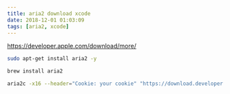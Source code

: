 ```yaml
---
title: aria2 download xcode
date: 2018-12-01 01:03:09
tags: [aria2, xcode]
---
```


<https://developer.apple.com/download/more/>

<!--more-->

```sh
sudo apt-get install aria2 -y

brew install aria2

aria2c -x16 --header="Cookie: your cookie" "https://download.developer.apple.com/Developer_Tools/Xcode_10.1/Xcode_10.1.xip"
```